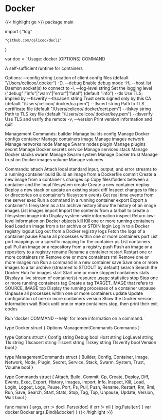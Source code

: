 # Docker

{{< highlight go >}}
package main

import (
	"log"

	"github.com/celicoo/docli"
)

var doc = `
Usage:	docker [OPTIONS] COMMAND

A self-sufficient runtime for containers

Options:
      --config string      Location of client config files (default "/Users/celicoo/.docker")
  -D, --debug              Enable debug mode
  -H, --host list          Daemon socket(s) to connect to
  -l, --log-level string   Set the logging level ("debug"|"info"|"warn"|"error"|"fatal") (default "info")
      --tls                Use TLS; implied by --tlsverify
      --tlscacert string   Trust certs signed only by this CA (default "/Users/celicoo/.docker/ca.pem")
      --tlscert string     Path to TLS certificate file (default "/Users/celicoo/.docker/cert.pem")
      --tlskey string      Path to TLS key file (default "/Users/celicoo/.docker/key.pem")
      --tlsverify          Use TLS and verify the remote
  -v, --version            Print version information and quit

Management Commands:
  builder     Manage builds
  config      Manage Docker configs
  container   Manage containers
  image       Manage images
  network     Manage networks
  node        Manage Swarm nodes
  plugin      Manage plugins
  secret      Manage Docker secrets
  service     Manage services
  stack       Manage Docker stacks
  swarm       Manage Swarm
  system      Manage Docker
  trust       Manage trust on Docker images
  volume      Manage volumes

Commands:
  attach      Attach local standard input, output, and error streams to a running container
  build       Build an image from a Dockerfile
  commit      Create a new image from a container's changes
  cp          Copy files/folders between a container and the local filesystem
  create      Create a new container
  deploy      Deploy a new stack or update an existing stack
  diff        Inspect changes to files or directories on a container's filesystem
  events      Get real time events from the server
  exec        Run a command in a running container
  export      Export a container's filesystem as a tar archive
  history     Show the history of an image
  images      List images
  import      Import the contents from a tarball to create a filesystem image
  info        Display system-wide information
  inspect     Return low-level information on Docker objects
  kill        Kill one or more running containers
  load        Load an image from a tar archive or STDIN
  login       Log in to a Docker registry
  logout      Log out from a Docker registry
  logs        Fetch the logs of a container
  pause       Pause all processes within one or more containers
  port        List port mappings or a specific mapping for the container
  ps          List containers
  pull        Pull an image or a repository from a registry
  push        Push an image or a repository to a registry
  rename      Rename a container
  restart     Restart one or more containers
  rm          Remove one or more containers
  rmi         Remove one or more images
  run         Run a command in a new container
  save        Save one or more images to a tar archive (streamed to STDOUT by default)
  search      Search the Docker Hub for images
  start       Start one or more stopped containers
  stats       Display a live stream of container(s) resource usage statistics
  stop        Stop one or more running containers
  tag         Create a tag TARGET_IMAGE that refers to SOURCE_IMAGE
  top         Display the running processes of a container
  unpause     Unpause all processes within one or more containers
  update      Update configuration of one or more containers
  version     Show the Docker version information
  wait        Block until one or more containers stop, then print their exit codes

Run 'docker COMMAND --help' for more information on a command.
`

type Docker struct {
	Options
	ManagementCommands
	Commands
}

type Options struct {
	Config    string
	Debug     bool
	Host      string
	LogLevel  string
	Tls       string
	Tlscacert string
	Tlscert   string
	Tlskey    string
	Tlsverify bool
	Version   bool
}

type ManagementCommands struct {
	Builder,
	Config,
	Container,
	Image,
	Network,
	Node,
	Plugin,
	Secret,
	Service,
	Stack,
	Swarm,
	System,
	Trust,
	Volume bool
}

type Commands struct {
	Attach,
	Build,
	Commit,
	Cp,
	Create,
	Deploy,
	Diff,
	Events,
	Exec,
	Export,
	History,
	Images,
	Import,
	Info,
	Inspect,
	Kill,
	Load,
	Login,
	Logout,
	Logs,
	Pause,
	Port,
	Ps,
	Pull,
	Push,
	Rename,
	Restart,
	Rm,
	Rmi,
	Run,
	Save,
	Search,
	Start,
	Stats,
	Stop,
	Tag,
	Top,
	Unpause,
	Update,
	Version,
	Wait bool
}

func main() {
	args, err := docli.Parse(doc)
	if err != nil {
		log.Fatal(err)
	}
	var docker Docker
	args.Bind(&docker)
}
{{< /highlight >}}
